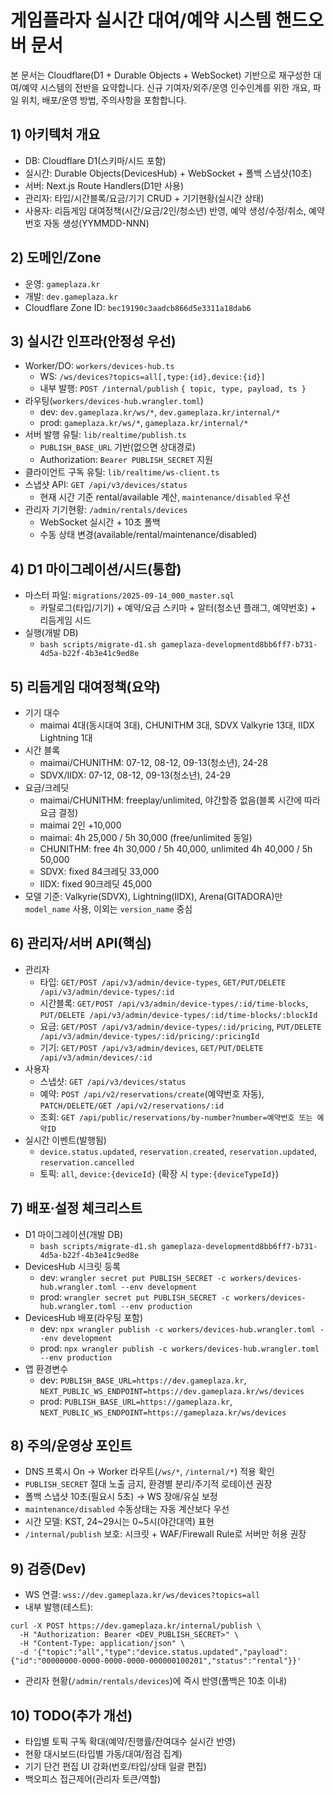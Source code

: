 # 게임플라자 실시간 대여/예약 시스템 핸드오버 문서

본 문서는 Cloudflare(D1 + Durable Objects + WebSocket) 기반으로 재구성한 대여/예약 시스템의 전반을 요약합니다. 신규 기여자/외주/운영 인수인계를 위한 개요, 파일 위치, 배포/운영 방법, 주의사항을 포함합니다.

## 1) 아키텍처 개요
- DB: Cloudflare D1(스키마/시드 포함)
- 실시간: Durable Objects(DevicesHub) + WebSocket + 폴백 스냅샷(10초)
- 서버: Next.js Route Handlers(D1만 사용)
- 관리자: 타입/시간블록/요금/기기 CRUD + 기기현황(실시간 상태)
- 사용자: 리듬게임 대여정책(시간/요금/2인/청소년) 반영, 예약 생성/수정/취소, 예약번호 자동 생성(YYMMDD-NNN)

## 2) 도메인/Zone
- 운영: `gameplaza.kr`
- 개발: `dev.gameplaza.kr`
- Cloudflare Zone ID: `bec19190c3aadcb866d5e3311a18dab6`

## 3) 실시간 인프라(안정성 우선)
- Worker/DO: `workers/devices-hub.ts`
  - WS: `/ws/devices?topics=all[,type:{id},device:{id}]`
  - 내부 발행: `POST /internal/publish` `{ topic, type, payload, ts }`
- 라우팅(`workers/devices-hub.wrangler.toml`)
  - dev: `dev.gameplaza.kr/ws/*`, `dev.gameplaza.kr/internal/*`
  - prod: `gameplaza.kr/ws/*`, `gameplaza.kr/internal/*`
- 서버 발행 유틸: `lib/realtime/publish.ts`
  - `PUBLISH_BASE_URL` 기반(없으면 상대경로)
  - Authorization: `Bearer PUBLISH_SECRET` 지원
- 클라이언트 구독 유틸: `lib/realtime/ws-client.ts`
- 스냅샷 API: `GET /api/v3/devices/status`
  - 현재 시간 기준 rental/available 계산, `maintenance/disabled` 우선
- 관리자 기기현황: `/admin/rentals/devices`
  - WebSocket 실시간 + 10초 폴백
  - 수동 상태 변경(available/rental/maintenance/disabled)

## 4) D1 마이그레이션/시드(통합)
- 마스터 파일: `migrations/2025-09-14_000_master.sql`
  - 카탈로그(타입/기기) + 예약/요금 스키마 + 알터(청소년 플래그, 예약번호) + 리듬게임 시드
- 실행(개발 DB)
  - `bash scripts/migrate-d1.sh gameplaza-developmentd8bb6ff7-b731-4d5a-b22f-4b3e41c9ed8e`

## 5) 리듬게임 대여정책(요약)
- 기기 대수
  - maimai 4대(동시대여 3대), CHUNITHM 3대, SDVX Valkyrie 13대, IIDX Lightning 1대
- 시간 블록
  - maimai/CHUNITHM: 07-12, 08-12, 09-13(청소년), 24-28
  - SDVX/IIDX: 07-12, 08-12, 09-13(청소년), 24-29
- 요금/크레딧
  - maimai/CHUNITHM: freeplay/unlimited, 야간할증 없음(블록 시간에 따라 요금 결정)
  - maimai 2인 +10,000
  - maimai: 4h 25,000 / 5h 30,000 (free/unlimited 동일)
  - CHUNITHM: free 4h 30,000 / 5h 40,000, unlimited 4h 40,000 / 5h 50,000
  - SDVX: fixed 84크레딧 33,000
  - IIDX: fixed 90크레딧 45,000
- 모델 기준: Valkyrie(SDVX), Lightning(IIDX), Arena(GITADORA)만 `model_name` 사용, 이외는 `version_name` 중심

## 6) 관리자/서버 API(핵심)
- 관리자
  - 타입: `GET/POST /api/v3/admin/device-types`, `GET/PUT/DELETE /api/v3/admin/device-types/:id`
  - 시간블록: `GET/POST /api/v3/admin/device-types/:id/time-blocks`, `PUT/DELETE /api/v3/admin/device-types/:id/time-blocks/:blockId`
  - 요금: `GET/POST /api/v3/admin/device-types/:id/pricing`, `PUT/DELETE /api/v3/admin/device-types/:id/pricing/:pricingId`
  - 기기: `GET/POST /api/v3/admin/devices`, `GET/PUT/DELETE /api/v3/admin/devices/:id`
- 사용자
  - 스냅샷: `GET /api/v3/devices/status`
  - 예약: `POST /api/v2/reservations/create`(예약번호 자동), `PATCH/DELETE/GET /api/v2/reservations/:id`
  - 조회: `GET /api/public/reservations/by-number?number=예약번호 또는 예약ID`
- 실시간 이벤트(발행됨)
  - `device.status.updated`, `reservation.created`, `reservation.updated`, `reservation.cancelled`
  - 토픽: `all`, `device:{deviceId}` (확장 시 `type:{deviceTypeId}`)

## 7) 배포·설정 체크리스트
- D1 마이그레이션(개발 DB)
  - `bash scripts/migrate-d1.sh gameplaza-developmentd8bb6ff7-b731-4d5a-b22f-4b3e41c9ed8e`
- DevicesHub 시크릿 등록
  - dev: `wrangler secret put PUBLISH_SECRET -c workers/devices-hub.wrangler.toml --env development`
  - prod: `wrangler secret put PUBLISH_SECRET -c workers/devices-hub.wrangler.toml --env production`
- DevicesHub 배포(라우팅 포함)
  - dev: `npx wrangler publish -c workers/devices-hub.wrangler.toml --env development`
  - prod: `npx wrangler publish -c workers/devices-hub.wrangler.toml --env production`
- 앱 환경변수
  - dev: `PUBLISH_BASE_URL=https://dev.gameplaza.kr`, `NEXT_PUBLIC_WS_ENDPOINT=https://dev.gameplaza.kr/ws/devices`
  - prod: `PUBLISH_BASE_URL=https://gameplaza.kr`, `NEXT_PUBLIC_WS_ENDPOINT=https://gameplaza.kr/ws/devices`

## 8) 주의/운영상 포인트
- DNS 프록시 On → Worker 라우트(`/ws/*`, `/internal/*`) 적용 확인
- `PUBLISH_SECRET` 절대 노출 금지, 환경별 분리/주기적 로테이션 권장
- 폴백 스냅샷 10초(필요시 5초) → WS 장애/유실 보정
- `maintenance/disabled` 수동상태는 자동 계산보다 우선
- 시간 모델: KST, 24~29시는 0~5시(야간대역) 표현
- `/internal/publish` 보호: 시크릿 + WAF/Firewall Rule로 서버만 허용 권장

## 9) 검증(Dev)
- WS 연결: `wss://dev.gameplaza.kr/ws/devices?topics=all`
- 내부 발행(테스트):
```
curl -X POST https://dev.gameplaza.kr/internal/publish \
  -H "Authorization: Bearer <DEV_PUBLISH_SECRET>" \
  -H "Content-Type: application/json" \
  -d '{"topic":"all","type":"device.status.updated","payload":{"id":"00000000-0000-0000-0000-000000100201","status":"rental"}}'
```
- 관리자 현황(`/admin/rentals/devices`)에 즉시 반영(폴백은 10초 이내)

## 10) TODO(추가 개선)
- 타입별 토픽 구독 확대(예약/진행률/잔여대수 실시간 반영)
- 현황 대시보드(타입별 가동/대여/점검 집계)
- 기기 단건 편집 UI 강화(번호/타입/상태 일괄 편집)
- 백오피스 접근제어(관리자 토큰/역할)

